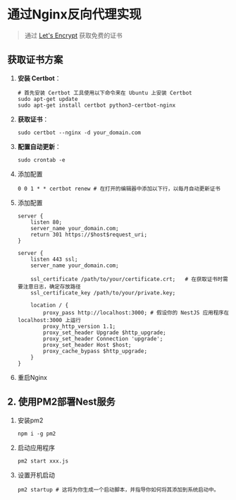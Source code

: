 # 通过Nginx反向代理实现

> 通过 [Let's Encrypt](https://letsencrypt.org/) 获取免费的证书

## 获取证书方案

1. **安装 Certbot**：

   ```shell
   # 首先安装 Certbot 工具使用以下命令来在 Ubuntu 上安装 Certbot
   sudo apt-get update
   sudo apt-get install certbot python3-certbot-nginx
   ```

2. **获取证书**：

   ```shell
   sudo certbot --nginx -d your_domain.com
   ```

3. **配置自动更新**：

   ```shell
   sudo crontab -e
   ```

4. 添加配置

   ```shell
   0 0 1 * * certbot renew # 在打开的编辑器中添加以下行，以每月自动更新证书
   ```

5. 添加配置

   ```shell
   server {
       listen 80;
       server_name your_domain.com;
       return 301 https://$host$request_uri;
   }
   
   server {
       listen 443 ssl;
       server_name your_domain.com;
   
       ssl_certificate /path/to/your/certificate.crt;	# 在获取证书时需要注意日志，确定存放路径
       ssl_certificate_key /path/to/your/private.key;
   
       location / {
           proxy_pass http://localhost:3000; # 假设你的 NestJS 应用程序在 localhost:3000 上运行
           proxy_http_version 1.1;
           proxy_set_header Upgrade $http_upgrade;
           proxy_set_header Connection 'upgrade';
           proxy_set_header Host $host;
           proxy_cache_bypass $http_upgrade;
       }
   }
   ```

6. 重启Nginx

## 2. 使用PM2部署Nest服务

1. 安装pm2

   ```shell
   npm i -g pm2
   ```

2. 启动应用程序

   ```shell
   pm2 start xxx.js
   ```

3. 设置开机启动

   ```shell
   pm2 startup # 这将为你生成一个启动脚本，并指导你如何将其添加到系统启动中。
   ```

   